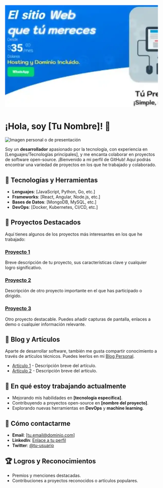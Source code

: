 # ![Banner del Perfil](SoyUnaWeb.webp)

# ¡Hola, soy [Tu Nombre]! 👋

![Imagen personal o de presentación](https://via.placeholder.com/400x300.png?text=Imagen+de+Presentación)

Soy un **desarrollador** apasionado por la tecnología, con experiencia en [Lenguajes/Tecnologías principales], y me encanta colaborar en proyectos de software open-source. ¡Bienvenido a mi perfil de GitHub! Aquí podrás encontrar una variedad de proyectos en los que he trabajado y colaborado.

## 🚀 Tecnologías y Herramientas

- **Lenguajes**: [JavaScript, Python, Go, etc.]
- **Frameworks**: [React, Angular, Node.js, etc.]
- **Bases de Datos**: [MongoDB, MySQL, etc.]
- **DevOps**: [Docker, Kubernetes, CI/CD, etc.]

## 🔧 Proyectos Destacados

Aquí tienes algunos de los proyectos más interesantes en los que he trabajado:

### [Proyecto 1](https://github.com/tu-usuario/proyecto1)
Breve descripción de tu proyecto, sus características clave y cualquier logro significativo.

### [Proyecto 2](https://github.com/tu-usuario/proyecto2)
Descripción de otro proyecto importante en el que has participado o dirigido.

### [Proyecto 3](https://github.com/tu-usuario/proyecto3)
Otro proyecto destacable. Puedes añadir capturas de pantalla, enlaces a demo o cualquier información relevante.

## 📝 Blog y Artículos

Aparte de desarrollar software, también me gusta compartir conocimiento a través de artículos técnicos. Puedes leerlos en mi [Blog Personal](https://tu-blog.com).

- [Artículo 1](https://tu-blog.com/articulo1) - Descripción breve del artículo.
- [Artículo 2](https://tu-blog.com/articulo2) - Descripción breve del artículo.

## 🌱 En qué estoy trabajando actualmente

- Mejorando mis habilidades en **[tecnología específica]**.
- Contribuyendo a proyectos open-source en **[nombre del proyecto]**.
- Explorando nuevas herramientas en **DevOps** y **machine learning**.

## 💬 Cómo contactarme

- **Email**: [tu.email@dominio.com]
- **LinkedIn**: [Enlace a tu perfil](https://linkedin.com/in/tu-perfil)
- **Twitter**: [@tu-usuario](https://twitter.com/tu-usuario)

## 🏆 Logros y Reconocimientos

- Premios y menciones destacadas.
- Contribuciones a proyectos reconocidos o artículos populares.


